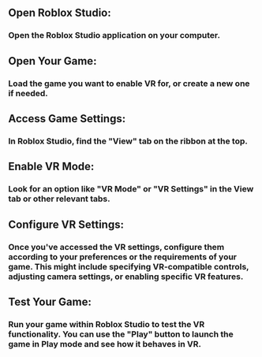 ## Open Roblox Studio:
### Open the Roblox Studio application on your computer.

## Open Your Game:
### Load the game you want to enable VR for, or create a new one if needed.

## Access Game Settings:
### In Roblox Studio, find the "View" tab on the ribbon at the top.

## Enable VR Mode:
### Look for an option like "VR Mode" or "VR Settings" in the View tab or other relevant tabs.

## Configure VR Settings:
### Once you've accessed the VR settings, configure them according to your preferences or the requirements of your game. This might include specifying VR-compatible controls, adjusting camera settings, or enabling specific VR features.

## Test Your Game:
### Run your game within Roblox Studio to test the VR functionality. You can use the "Play" button to launch the game in Play mode and see how it behaves in VR.
